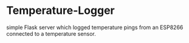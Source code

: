 # Temperature-Logger
simple Flask server which logged temperature pings from an ESP8266 connected to a temperature sensor.
